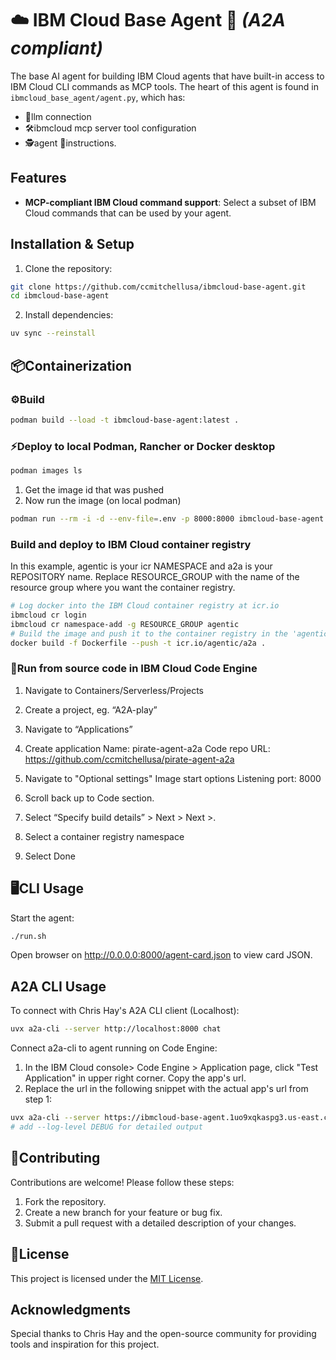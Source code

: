# ☁️ IBM Cloud Base Agent 🤖 *(A2A compliant)* 

The base AI agent for building IBM Cloud agents that have built-in access to IBM Cloud CLI commands as MCP tools. 
The heart of this agent is found in `ibmcloud_base_agent/agent.py`, which has:

- 🧠llm connection
- 🛠️ibmcloud mcp server tool configuration
- 🕵️agent 📃instructions.

## Features

- **MCP-compliant IBM Cloud command support**: Select a subset of IBM Cloud commands that can be used by your agent.

## Installation & Setup

1. Clone the repository:

```bash
git clone https://github.com/ccmitchellusa/ibmcloud-base-agent.git
cd ibmcloud-base-agent
```

2. Install dependencies:

```bash
uv sync --reinstall
```

## 📦Containerization

### ⚙️Build

```bash
podman build --load -t ibmcloud-base-agent:latest .
```

### ⚡️Deploy to local Podman, Rancher or Docker desktop

```bash
podman images ls
```

1. Get the image id that was pushed
2. Now run the image (on local podman)

```bash
podman run --rm -i -d --env-file=.env -p 8000:8000 ibmcloud-base-agent:latest
```

### Build and deploy to IBM Cloud container registry
In this example, agentic is your icr NAMESPACE and a2a is your REPOSITORY name.
Replace RESOURCE_GROUP with the name of the resource group where you want the container registry.

```bash
# Log docker into the IBM Cloud container registry at icr.io
ibmcloud cr login 
ibmcloud cr namespace-add -g RESOURCE_GROUP agentic
# Build the image and push it to the container registry in the 'agentic' namespace and 'a2a' repository.
docker build -f Dockerfile --push -t icr.io/agentic/a2a .

```

### 🏃Run from source code in IBM Cloud Code Engine

1. Navigate to Containers/Serverless/Projects
2. Create a project, eg. “A2A-play”
3. Navigate to “Applications”
4. Create application
	Name: pirate-agent-a2a
	Code repo URL: https://github.com/ccmitchellusa/pirate-agent-a2a

5. Navigate to "Optional settings"
	Image start options
		Listening port: 8000

6. Scroll back up to Code section.
7.  Select “Specify build details” > Next > Next >.
8. Select a container registry namespace
9. Select Done


## 🖥️CLI Usage

Start the agent:
```bash
./run.sh
```
Open browser on http://0.0.0.0:8000/agent-card.json to view card JSON.

## A2A CLI Usage

To connect with Chris Hay's A2A CLI client (Localhost):
```bash
uvx a2a-cli --server http://localhost:8000 chat

```
Connect a2a-cli to agent running on Code Engine:
1. In the IBM Cloud console> Code Engine > Application page, click "Test Application" in upper right corner.  Copy the app's url.
2. Replace the url in the following snippet with the actual app's url from step 1:

```bash
uvx a2a-cli --server https://ibmcloud-base-agent.1uo9xqkaspg3.us-east.codeengine.appdomain.cloud chat
# add --log-level DEBUG for detailed output
```

## 🤝Contributing

Contributions are welcome! Please follow these steps:

1. Fork the repository.
2. Create a new branch for your feature or bug fix.
3. Submit a pull request with a detailed description of your changes.

## 🪪License

This project is licensed under the [MIT License](LICENSE).

## Acknowledgments

Special thanks to Chris Hay and the open-source community for providing tools and inspiration for this project.
